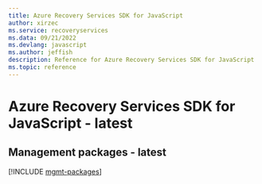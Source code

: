 ```yaml
---
title: Azure Recovery Services SDK for JavaScript
author: xirzec
ms.service: recoveryservices
ms.data: 09/21/2022
ms.devlang: javascript
ms.author: jeffish
description: Reference for Azure Recovery Services SDK for JavaScript
ms.topic: reference
---
```

# Azure Recovery Services SDK for JavaScript - latest

## Management packages - latest
[!INCLUDE [mgmt-packages](recovery-services-mgmt-index.md)]